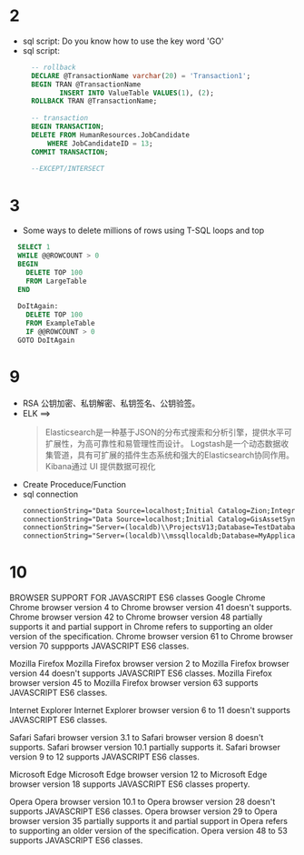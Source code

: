 # 2
* sql script: Do you know how to use the key word 'GO'
* sql script: 
  ``` sql
    -- rollback
    DECLARE @TransactionName varchar(20) = 'Transaction1';  
    BEGIN TRAN @TransactionName  
           INSERT INTO ValueTable VALUES(1), (2);  
    ROLLBACK TRAN @TransactionName;  
    
    -- transaction
    BEGIN TRANSACTION;   
    DELETE FROM HumanResources.JobCandidate  
        WHERE JobCandidateID = 13;   
    COMMIT TRANSACTION;   
    
    --EXCEPT/INTERSECT
  ```
# 3
* Some ways to delete millions of rows using T-SQL loops and top
``` sql
  SELECT 1
  WHILE @@ROWCOUNT > 0
  BEGIN
    DELETE TOP 100
    FROM LargeTable
  END
  
  DoItAgain:
    DELETE TOP 100
    FROM ExampleTable
    IF @@ROWCOUNT > 0
  GOTO DoItAgain
```
# 9 
* RSA 公钥加密、私钥解密、私钥签名、公钥验签。
* ELK ==> 
  > Elasticsearch是一种基于JSON的分布式搜索和分析引擎，提供水平可扩展性，为高可靠性和易管理性而设计。
  > Logstash是一个动态数据收集管道，具有可扩展的插件生态系统和强大的Elasticsearch协同作用。
  > Kibana通过 UI 提供数据可视化
* Create Proceduce/Function
* sql connection
  ```xml
  connectionString="Data Source=localhost;Initial Catalog=Zion;Integrated Security=True;MultipleActiveResultSets=True"
  connectionString="Data Source=localhost;Initial Catalog=GisAssetSync;Integrated Security=True;MultipleActiveResultSets=True"
  connectionString="Server=(localdb)\\ProjectsV13;Database=TestDatabase;trusted_connection=true"
  connectionString="Server=(localdb)\\mssqllocaldb;Database=MyApplicationDatabase;Trusted_Connection=True;MultipleActiveResultSets=true"
  ```
   
# 10
BROWSER SUPPORT FOR JAVASCRIPT ES6 classes
Google Chrome
Chrome browser version 4 to Chrome browser version 41 doesn't supports. Chrome browser version 42 to Chrome browser version 48 partially supports it and partial support in Chrome refers to supporting an older version of the specification. Chrome browser version 61 to Chrome browser version 70 suppports JAVASCRIPT ES6 classes.

Mozilla Firefox
Mozilla Firefox browser version 2 to Mozilla Firefox browser version 44 doesn't supports JAVASCRIPT ES6 classes. Mozilla Firefox browser version 45 to Mozilla Firefox browser version 63 supports JAVASCRIPT ES6 classes.

Internet Explorer
Internet Explorer browser version 6 to 11 doesn't supports JAVASCRIPT ES6 classes.

Safari
Safari browser version 3.1 to Safari browser version 8 doesn't supports. Safari browser version 10.1 partially supports it. Safari browser version 9 to 12 supports JAVASCRIPT ES6 classes.

Microsoft Edge
Microsoft Edge browser version 12 to Microsoft Edge browser version 18 supports JAVASCRIPT ES6 classes property.

Opera
Opera browser version 10.1 to Opera browser version 28 doesn't supports JAVASCRIPT ES6 classes. Opera browser version 29 to Opera browser version 35 partially supports it and partial support in Opera refers to supporting an older version of the specification. Opera version 48 to 53 supports JAVASCRIPT ES6 classes.
